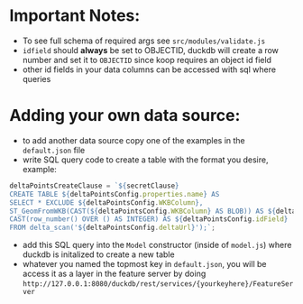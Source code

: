 # Important Notes: 
- To see full schema of required args see `src/modules/validate.js`
- `idfield` should **always** be set to OBJECTID, duckdb will create a row number and set it to `OBJECTID` since koop requires an object id field
- other id fields in your data columns can be accessed with sql where queries 

# Adding your own data source: 
- to add another data source copy one of the examples in the `default.json` file
- write SQL query code to create a table with the format you desire, example: 
```javascript
deltaPointsCreateClause = `${secretClause}
CREATE TABLE ${deltaPointsConfig.properties.name} AS 
SELECT * EXCLUDE ${deltaPointsConfig.WKBColumn}, 
ST_GeomFromWKB(CAST(${deltaPointsConfig.WKBColumn} AS BLOB)) AS ${deltaPointsConfig.geomOutColumn}, 
CAST(row_number() OVER () AS INTEGER) AS ${deltaPointsConfig.idField}
FROM delta_scan('${deltaPointsConfig.deltaUrl}');`;
```
- add this SQL query into the `Model` constructor (inside of `model.js`) where duckdb is initalized to create a new table 
- whatever you named the topmost key in `default.json`, you will be access it as a layer in the feature server by doing `http://127.0.0.1:8080/duckdb/rest/services/{yourkeyhere}/FeatureServer`
